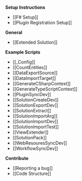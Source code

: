 **Setup Instructions**

* [[F# Setup]]
* [[Plugin Registration Setup]]

**General**

* [[Extended Solution]]

**Example Scripts**
* [[_Config]]
* [[CountEntities]]
* [[DataExportSource]]
* [[DataImportTarget]]
* [[GenerateCSharpContext]]
* [[GenerateTypeScriptContext]]
* [[PluginSyncDev]]
* [[SolutionCreateDev]]
* [[SolutionExportDev]]
* [[SolutionExtract]]
* [[SolutionImportArg]]
* [[SolutionImportDev]]
* [[SolutionImportTest]]
* [[ViewExtender]]
* [[SolutionPack]]
* [[WebResouresSyncDev]]
* [[WorkflowSyncDev]]

**Contribute**

* [[Reporting a bug]]
* [[Code Structure]]